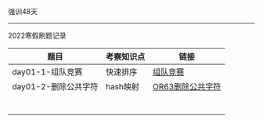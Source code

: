 强训48天

---

2022寒假刷题记录



| 题目                 | 考察知识点 | 链接                                                         |
| -------------------- | ---------- | ------------------------------------------------------------ |
| day01-1-组队竞赛     | 快速排序   | [组队竞赛](nowcoder.com/questionTerminal/248ccf8b479c49a98790db17251e39bb) |
| day01-2-删除公共字符 | hash映射   | [OR63删除公共字符](https://www.nowcoder.com/practice/f0db4c36573d459cae44ac90b90c6212?tpId=182&&tqId=34789&rp=1&ru=/exam/oj&qru=/exam/oj&sourceUrl=%2Fexam%2Foj%3Ftab%3D%25E5%2590%258D%25E4%25BC%2581%25E7%25BC%2596%25E7%25A8%258B%25E7%259C%259F%25E9%25A2%2598%26topicId%3D182%26page%3D1) |
|                      |            |                                                              |
|                      |            |                                                              |
|                      |            |                                                              |
|                      |            |                                                              |
|                      |            |                                                              |
|                      |            |                                                              |
|                      |            |                                                              |



